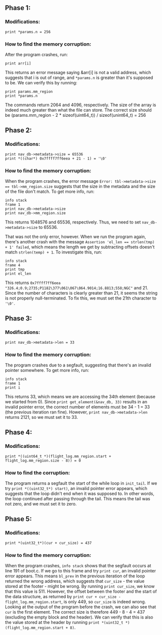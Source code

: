 ## Phase 1:
   ### Modifications:  
   ``` 
   print *params.n = 256
   ```
   ### How to find the memory corruption:
   
   After the program crashes, run:
   ```
   print arr[i]
   ```
   This returns an error message saying &arr[i] is not a valid address, which suggests that i is out of range, and `*params.n` is greater than it's supposed to be. We can verify this by running:
   ```
   print params.mm_region
   print *params.n
   ```
   The commands return 2064 and 4096, respectively. The size of the array is indeed much
   greater than what the file can store. The correct size should be
   (params.mm_region - 2 * sizeof(uint64_t)) / sizeof(unint64_t) = 256

## Phase 2:
   ### Modifications:
   ```
   print nav_db->metadata->size = 65536
   print *((char*) 0x7ffff7ff6eea + 21 - 1) = '\0'
   ```
   ### How to find the memory corruption:
   
   When the program crashes, the error message `Error: tbl->metadata->size ==
   tbl->mm_region.size` suggests that the size in the metadata and the size of
   the file don't match. To get more info, run:
   ```
   info stack
   frame 1
   print nav_db->metadata->size
   print nav_db->mm_region.size
   ```
   This returns 1048576 and 65536, respectively. Thus, we need to set
   `nav_db->metadata->size` to 65536.
   
   That was not the only error, however. When we run the program again, there's another crash with the message 
   `Assertion 'el_len == strlen(tmp) + 1' failed`, which means the length we get
   by subtracting offsets doesn't match `strlen(temp) + 1`. To investigate this, run:
   ```
   info stack
   frame 4
   print tmp
   print el_len
   ```
   This returns `0x7ffff7ff6eea "326.4;0.9;2735;P1182\377\061\067\064.9014;16.8813;558;NGC"` and
   21. Since the number of characters is clearly greater than 21, it seems the string is not properly null-terminated. To fix this, we must set the 21th character to `'\0'`.

## Phase 3:
   ### Modifications:
   ```
   print nav_db->metadata->len = 33
   ```
   ### How to find the memory corruption:
   
   The program crashes due to a segfault, suggesting that there's an invalid
   pointer somewhere. To get more info, run:
   ```
   info stack
   frame 1
   print i
   ```
   This returns 33, which means we are accessing the 34th element (because we started from 0). Since `print get_element(&nav_db, 33)` results in an
   invalid pointer error, the correct number of elements must be 34 - 1 = 33 (the previous iteration ran fine). However,
   `print nav_db->metadata->len` returns 2121, so we must set it to 33.
   
## Phase 4:
   ### Modifications:
   ```
   print *((uint64_t *)(flight_log.mm_region.start + flight_log.mm_region.size - 8)) = 0
   ```
   ### How to find the corruption:
   
   The program returns a segfault the start of the while loop in `init_tail`. If we try `print *((uint32_t*) start)`, an invalid pointer error appears,
   which suggests that the loop didn't end when it was supposed to. In other
   words, the loop continued after passing through the tail. This means the tail was not zero, and we must set it to zero.
   

## Phase 5:
   ### Modifications:
   ```
   print *(uint32_t*)(cur + cur_size) = 437
   ```
   ### How to find the memory corruption:
   
   When the program crashes, `info stack` shows that the segfault occurs at line
   191 of boot.c. If we go to this frame and try `print cur`, an invalid pointer
   error appears. This means `bl_prev` in the previous iteration of the loop returned the wrong address, which suggests that `cur_size` - the value stored at the     footer - might be wrong. By running `print cur_size`, we know that this value is 511. However, the offset between the footer and the start of the data structure, as returned by `print cur + cur_size - flight_log.mm_region.start`, is only 449, so `cur_size` is indeed wrong. Looking at the output of the program before the crash, we can also see that `cur` is the first element. The correct size is therefore 449 - 8 - 4 = 437 (excluding the empty block and the header). We can verify that this is also the value stored at the header by running `print *(uint32_t *)(flight_log.mm_region.start + 8)`. 



